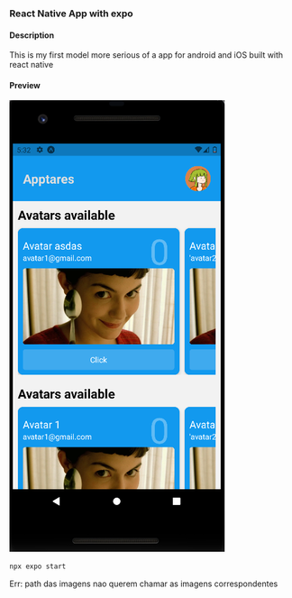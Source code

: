 ### React Native App with expo
#### Description
This is my first model more serious of a app for android and iOS built with react native
#### Preview
<img src='./imgpreview.png'>

```bash
npx expo start
```


Err: path das imagens nao querem chamar as imagens correspondentes
